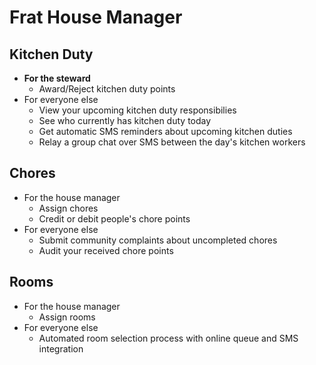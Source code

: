 Frat House Manager
==================

Kitchen Duty
------------

* **For the steward**
    * Award/Reject kitchen duty points
* For everyone else
    * View your upcoming kitchen duty responsibilies
    * See who currently has kitchen duty today
    * Get automatic SMS reminders about upcoming kitchen duties
    * Relay a group chat over SMS between the day's kitchen workers


Chores
------

* For the house manager
    * Assign chores
    * Credit or debit people's chore points
* For everyone else
    * Submit community complaints about uncompleted chores
    * Audit your received chore points

Rooms
-----

* For the house manager
    * Assign rooms
* For everyone else
    * Automated room selection process with online queue and SMS integration
